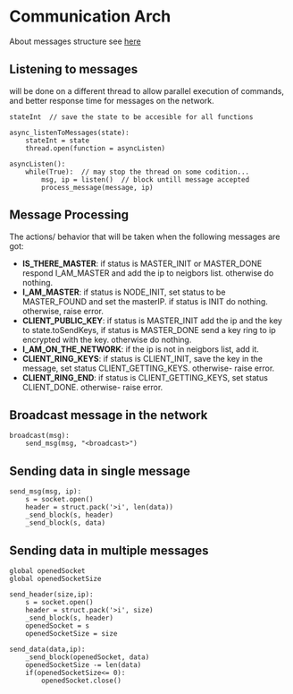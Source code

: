 
# Communication Arch
About messages structure see [here](https://github.com/reutnagar/distributed-RSA-for-IoT/blob/master/Docs/Massages_Structure_Arch.md)
## Listening to messages
will be done on a different thread to allow parallel execution of commands, and better response time for messages on the network.
```
stateInt  // save the state to be accesible for all functions

async_listenToMessages(state):
	stateInt = state
	thread.open(function = asyncListen)

asyncListen():
	while(True):  // may stop the thread on some codition...
		msg, ip = listen()  // block untill message accepted
		process_message(message, ip)
```

## Message Processing
The actions/ behavior that will be taken when the following messages are got:

- <b>IS_THERE_MASTER</b>: if status is MASTER_INIT or MASTER_DONE respond I_AM_MASTER and add the ip to neigbors list. otherwise do nothing.
- <b>I_AM_MASTER</b>: if status is NODE_INIT, set status to be MASTER_FOUND and set the masterIP. if status is INIT do nothing. otherwise, raise error.
- <b>CLIENT_PUBLIC_KEY</b>: if status is MASTER_INIT add the ip and the key to state.toSendKeys, if status is MASTER_DONE send a key ring to ip encrypted with the key. otherwise do nothing.
- <b>I_AM_ON_THE_NETWORK</b>: if the ip is not in neigbors list, add it.
- <b>CLIENT_RING_KEYS</b>: if status is CLIENT_INIT, save the key in the message, set status CLIENT_GETTING_KEYS. otherwise- raise error.
- <b>CLIENT_RING_END</b>: if status is CLIENT_GETTING_KEYS, set status CLIENT_DONE. otherwise- raise error.

## Broadcast message in the network
```
broadcast(msg):
	send_msg(msg, "<broadcast>")
```

## Sending data in single message
```
send_msg(msg, ip):
	s = socket.open()
	header = struct.pack('>i', len(data))
	_send_block(s, header)
	_send_block(s, data)
```
## Sending data in multiple messages
```
global openedSocket
global openedSocketSize

send_header(size,ip):
	s = socket.open()
	header = struct.pack('>i', size)
	_send_block(s, header)
	openedSocket = s
	openedSocketSize = size

send_data(data,ip):
	_send_block(openedSocket, data)
	openedSocketSize -= len(data)
	if(openedSocketSize<= 0):
		openedSocket.close()		
```
